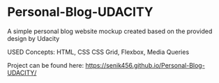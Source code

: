 # Personal-Blog-UDACITY
A simple personal blog website mockup created based on the provided design by Udacity

USED Concepts:
HTML,
CSS
CSS Grid,
Flexbox,
Media Queries

Project can be found here: https://senik456.github.io/Personal-Blog-UDACITY/

